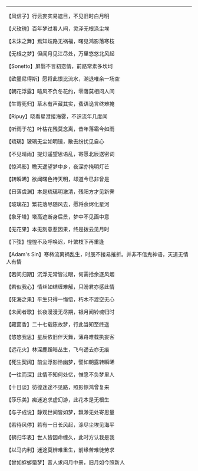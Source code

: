 
---
【风信子】行云妄实易遮目，不见旧时白月明

【犬玫瑰】百年梦过看人间，灵泽无根涤尘埃

【未沫之舞】焉知歧路无祸福，曙见鸿影落寒枝

【无根之梦】但闻月见江尽处，万里悠悠北风起

【Sonetto】屏翳不言初恋情，前路常素多坎坷

【欧墨尼得斯】愿将此恨比流水，潮退唯余一场空

【朝花浮露】暄风不负冬花约，零落莫相问人间

【生寄死归】草木有声藏其实，蜚语诡言终难掩

【Ripuy】晓看星澄接海雾，不识流年几度闻

【听雨于花】叶枯花残莫念离，昔年落霜今如雨

【琉璃】玻璃无尘如明镜，散去纷扰见自心

【不见晴雨】提灯遥望思语乱，寄愿北辰送密词

【惊鸿影】瞻天遥望梦中乡，夜深亦掩明灯芒

【转瞬晞】欲闻曙色待天明，却道今已非曾是

【日落虞渊】本是琉璃明澈清，残阳方才见新霁

【玻璃花】繁花落尽随风去，愿将余烬化星河

【象牙塔】塔高遮断身后景，梦中不见画中意

【无花果】本无刻意惹因果，终是拨云见月时

【下弦】惶惶不及呼唤迟，叶繁枝下再重逢

【Adam's Sin】寒梣流离祸乱生，时辰不接易摧折。并非不信鬼神语，天道无情人有情

【若问归期】沉浮无常皆过眼，何需拾余逐风烟

【若似我心】情丝如结缠难解，只盼君亦感此情

【死海之果】平生只得一悔悟，朽木不渡空无心

【未闻者歌】长夜漫漫无尽期，银月闻铃魂归时

【藏茴香】二十七载陈故梦，行此当知至终遥

【悠悠我思】星辰依旧伴天舞，薄舟难载执妄客

【远花火】林深鹿蹊暗丛生，飞鸟遥去亦无痕

【死生契阔】前尘浮影怜幽梦，譬如朝露转瞬晞

【一往而深】此情不知何处忆，惟愿不负梦里人

【十日谈】彷徨迷途不见路，照影惊鸿曾复来

【莎乐美】痴迷追求虚幻游，此花本是无根生

【与子成说】静观世间皆如梦，飘渺无处寄思量

【若待风停】若有一日长风起，涤尽尘埃见海平

【鹤归华表】世人皆因命缠久，此时方认我是我

【以马内利】迷途莫辨难重生，前缘苦难徒劳求

【曾如蜉蝣蜃梦】昔人求问月中景，旧月如今照新人
